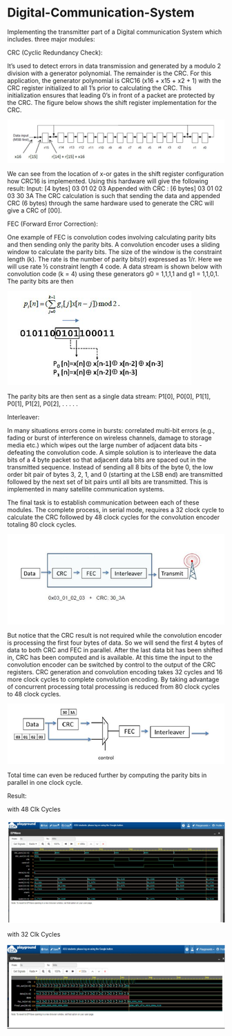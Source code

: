 # Digital-Communication-System
Implementing the transmitter part of a Digital communication System which includes. three major modules:




CRC (Cyclic Redundancy Check):  
                             
It’s used to detect errors in data transmission and generated by a modulo 2 division with a generator polynomial. The remainder is the CRC. For this application, the generator polynomial is CRC16 (x16 + x15 + x2 + 1) with the CRC register initialized to all 1’s prior to calculating the CRC. This initialization ensures that leading 0’s in front of a packet are protected by the CRC. The figure below shows the shift register implementation for the CRC.

![alt text](https://github.com/lakshita14/Digital-Communication-System/blob/main/images/Register_impt_of_CRC.png)

 

We can see from the location of x-or gates in the shift register configuration how CRC16 is implemented. Using this hardware will give the following result:
Input: [4 bytes]  03 01 02 03                                                                                                                                                               Appended with CRC : [6 bytes]   03 01 02 03 30 3A
The CRC calculation is such that sending the data and appended CRC (6 bytes) through the same hardware used to generate the CRC will give a CRC of [00].




FEC (Forward Error Correction):

One example of FEC is convolution codes involving calculating parity bits and then sending only the parity bits. A convolution encoder uses a sliding window to calculate the parity bits. The size of the window is the constraint length (k). The rate is the number of parity bits(r) expressed as 1/r. Here we will use rate ½ constraint length 4 code.
A data stream is shown below with convolution code (k = 4) using these generators g0 = 1,1,1,1 and g1 = 1,1,0,1. The parity bits are then

![alt text](https://github.com/lakshita14/Digital-Communication-System/blob/main/images/parity%20bits.png)
                                                    
The parity bits are then sent as a single data stream: P1[0], P0[0], P1[1], P0[1], P1[2], P0[2], . . . . . 




Interleaver:

In many situations errors come in bursts: correlated multi-bit errors (e.g., fading or burst of interference on wireless channels, damage to storage media etc.) which wipes out the large number of adjacent data bits - defeating the convolution code. A simple solution is to interleave the data bits of a 4 byte packet so that adjacent data bits are spaced out in the transmitted sequence. Instead of sending all 8 bits of the byte 0, the low order bit pair of bytes 3, 2, 1, and 0 (starting at the LSB end) are transmitted followed by the next set of bit pairs until all bits are transmitted. This is implemented in many satellite communication systems.

The final task is to establish communication between each of these modules. The complete process, in serial mode, requires a 32 clock cycle to calculate the CRC followed by 48 clock cycles for the convolution encoder totaling 80 clock cycles.

![alt text](https://github.com/lakshita14/Digital-Communication-System/blob/main/images/block%20level%20view.png)
                                                         

But notice that the CRC result is not required while the convolution encoder is processing the first four bytes of data. So we will send the first 4 bytes of data to both CRC and FEC in parallel. After the last data bit has been shifted in, CRC has been computed and is available. At this time the input to the convolution encoder can be switched by control to the output of the CRC registers. CRC generation and convolution encoding takes 32 cycles and 16 more clock cycles to complete convolution encoding. By taking advantage of concurrent processing total processing is reduced from 80 clock cycles to 48 clock cycles.

![alt text](https://github.com/lakshita14/Digital-Communication-System/blob/main/images/Clk_cycle_reduction.png)

             
Total time can even be reduced further by computing the parity bits in parallel in one clock cycle. 



Result:

with 48 Clk Cycles

![alt text](https://github.com/lakshita14/Digital-Communication-System/blob/main/images/DCS_with%2048%20clk%20cycles.jpg)

with 32 Clk Cycles

![alt text](https://github.com/lakshita14/Digital-Communication-System/blob/main/images/DCS_with%2032%20clk%20cycles.jpg)




